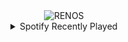 <div align="center">
<picture>
    <source media="(prefers-color-scheme: dark)" srcset="https://i.ibb.co/CVPWmKW/output-gif.gif">
    <source media="(prefers-color-scheme: light)" srcset="https://i.ibb.co/CVPWmKW/output-gif.gif">
    <img alt="RENOS" src="https://i.ibb.co/CVPWmKW/output-gif.gif">
</picture>
<details>
<summary>Spotify Recently Played</summary>
<img src="https://spotify-recently-played-readme.vercel.app/api?user=31d6d6zerc5ct6kck32na2ozsqf4&unique=1&width=400" alt="Spotify" />
</details>
</div>

<!-- Image deletion URL: https://ibb.co/3SRk4mk/d9221b23e13507c12e4eb263917451a9 -->